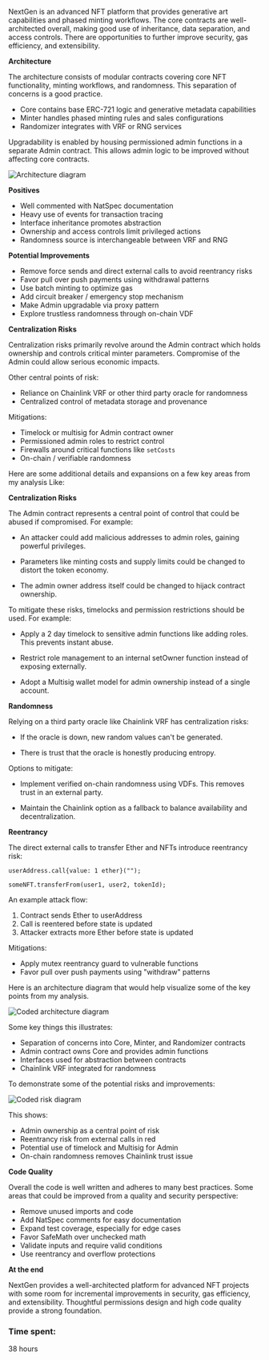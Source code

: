 NextGen is an advanced NFT platform that provides generative art capabilities and phased minting workflows. The core contracts are well-architected overall, making good use of inheritance, data separation, and access controls. There are opportunities to further improve security, gas efficiency, and extensibility.

**Architecture**

The architecture consists of modular contracts covering core NFT functionality, minting workflows, and randomness. This separation of concerns is a good practice. 

- Core contains base ERC-721 logic and generative metadata capabilities
- Minter handles phased minting rules and sales configurations
- Randomizer integrates with VRF or RNG services 

Upgradability is enabled by housing permissioned admin functions in a separate Admin contract. This allows admin logic to be improved without affecting core contracts.

![Architecture diagram](https://i.ibb.co/1RLffNw/Next-Gen-Architecture.png)

**Positives**

- Well commented with NatSpec documentation
- Heavy use of events for transaction tracing  
- Interface inheritance promotes abstraction
- Ownership and access controls limit privileged actions
- Randomness source is interchangeable between VRF and RNG

**Potential Improvements**

- Remove force sends and direct external calls to avoid reentrancy risks
- Favor pull over push payments using withdrawal patterns 
- Use batch minting to optimize gas 
- Add circuit breaker / emergency stop mechanism
- Make Admin upgradable via proxy pattern
- Explore trustless randomness through on-chain VDF

**Centralization Risks**

Centralization risks primarily revolve around the Admin contract which holds ownership and controls critical minter parameters. Compromise of the Admin could allow serious economic impacts.

Other central points of risk:

- Reliance on Chainlink VRF or other third party oracle for randomness  
- Centralized control of metadata storage and provenance

Mitigations:

- Timelock or multisig for Admin contract owner 
- Permissioned admin roles to restrict control 
- Firewalls around critical functions like `setCosts`
- On-chain / verifiable randomness

Here are some additional details and expansions on a few key areas from my analysis Like:

**Centralization Risks**

The Admin contract represents a central point of control that could be abused if compromised. For example:

- An attacker could add malicious addresses to admin roles, gaining powerful privileges.

- Parameters like minting costs and supply limits could be changed to distort the token economy.

- The admin owner address itself could be changed to hijack contract ownership.

To mitigate these risks, timelocks and permission restrictions should be used. For example:

- Apply a 2 day timelock to sensitive admin functions like adding roles. This prevents instant abuse.

- Restrict role management to an internal setOwner function instead of exposing externally.

- Adopt a Multisig wallet model for admin ownership instead of a single account.

**Randomness** 

Relying on a third party oracle like Chainlink VRF has centralization risks:

- If the oracle is down, new random values can't be generated.

- There is trust that the oracle is honestly producing entropy.

Options to mitigate:

- Implement verified on-chain randomness using VDFs. This removes trust in an external party.

- Maintain the Chainlink option as a fallback to balance availability and decentralization.

**Reentrancy** 

The direct external calls to transfer Ether and NFTs introduce reentrancy risk:

```solidity
userAddress.call{value: 1 ether}("");

someNFT.transferFrom(user1, user2, tokenId); 
```

An example attack flow:

1. Contract sends Ether to userAddress
2. Call is reentered before state is updated
3. Attacker extracts more Ether before state is updated

Mitigations:

- Apply mutex reentrancy guard to vulnerable functions
- Favor pull over push payments using "withdraw" patterns

Here is an architecture diagram that would help visualize some of the key points from my analysis.

![Coded architecture diagram](https://i.ibb.co/1RLffNw/Next-Gen-Architecture.png)

Some key things this illustrates:

- Separation of concerns into Core, Minter, and Randomizer contracts
- Admin contract owns Core and provides admin functions
- Interfaces used for abstraction between contracts
- Chainlink VRF integrated for randomness

To demonstrate some of the potential risks and improvements:

![Coded risk diagram](https://i.ibb.co/S0W0jKg/Next-Gen-Risks.png)

This shows:

- Admin ownership as a central point of risk
- Reentrancy risk from external calls in red
- Potential use of timelock and Multisig for Admin
- On-chain randomness removes Chainlink trust issue

**Code Quality** 

Overall the code is well written and adheres to many best practices. Some areas that could be improved from a quality and security perspective:

- Remove unused imports and code
- Add NatSpec comments for easy documentation
- Expand test coverage, especially for edge cases
- Favor SafeMath over unchecked math  
- Validate inputs and require valid conditions
- Use reentrancy and overflow protections

**At the end**

NextGen provides a well-architected platform for advanced NFT projects with some room for incremental improvements in security, gas efficiency, and extensibility. Thoughtful permissions design and high code quality provide a strong foundation.




### Time spent:
38 hours